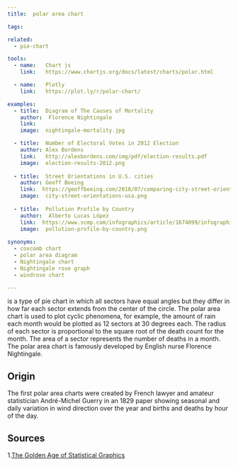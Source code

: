 ```yaml
---
title:  polar area chart 

tags:

related:
  - pie-chart

tools:
  - name:   Chart js
    link:   https://www.chartjs.org/docs/latest/charts/polar.html

  - name:   Plotly
    link:   https://plot.ly/r/polar-chart/

examples:
  - title:  Diagram of The Causes of Mortality
    author:  Florence Nightingale
    link:   
    image:  nightingale-mortality.jpg

  - title:  Number of Electoral Votes in 2012 Election
    author: Alex Bordens
    link:   http://alexbordens.com/img/pdf/election-results.pdf
    image:  election-results-2012.png
    
  - title:  Street Orientations in U.S. cities
    author: Geoff Boeing
    link:  https://geoffboeing.com/2018/07/comparing-city-street-orientations/
    image:  city-street-orientations-usa.png
  
  - title:  Pollution Profile by Country
    author:  Alberto Lucas López
    link:  https://www.scmp.com/infographics/article/1674099/infographic-pollution-profile
    image:  pollution-profile-by-country.png
    
synonyms: 
  - coxcomb chart
  - polar area diagram
  - Nightingale chart
  - Nightingale rose graph
  - windrose chart

---
```


is a type of pie chart in which all sectors have equal angles but they differ in how far each sector extends from the center of the circle. The polar area chart is used to plot cyclic phenomena, for example, the amount of rain each month would be plotted as 12 sectors at 30 degrees each. The radius of each sector is proportional to the square root of the death count for the month. The area of a sector represents the number of deaths in a month. The polar area chart is famously developed by English nurse Florence Nightingale.

<!--more-->

## Origin
The first polar area charts were created by French lawyer and amateur statistician André-Michel Guerry in an 1829 paper showing seasonal and daily variation in wind direction over the year and births and deaths by hour of the day.


## Sources
1.[The Golden Age of Statistical Graphics](https://arxiv.org/pdf/0906.3979.pdf)
